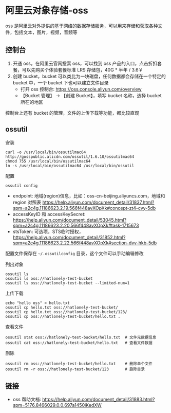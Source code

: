 # 阿里云对象存储-oss

oss 是阿里云对外提供的基于网络的数据存储服务，可以用来存储和获取各种文件，包括文本，图片，视频，音频等

## 控制台

1. 开通 oss，在阿里云官网搜索 oss，可以找到 oss 产品的入口，点击折扣套餐，可以先购买个体验套餐标准 LRS 存储包，40G * 半年 / 3.6￥
2. 创建 bucket，bucket 可以类比为一块磁盘，任何数据都会存储在一个特定的 bucket 中，一个 bucket 下也可以建立文件目录
   - 打开 oss 控制台: <https://oss.console.aliyun.com/overview>
   - 【Bucket 管理】 → 【创建 Bucket】，填写 bucket 名称，选择 bucket 所在的地区

控制台上还有 bucket 的管理，文件的上传下载等功能，都比较直观

## ossutil

安装

```
curl -o /usr/local/bin/ossutilmac64 http://gosspublic.alicdn.com/ossutil/1.6.10/ossutilmac64
chmod 755 /usr/local/bin/ossutilmac64
ln -s /usr/local/bin/ossutilmac64 /usr/local/bin/ossutil
```

配置

```
ossutil config
```

- endpoint: 地域(region)信息，比如：oss-cn-beijing.aliyuncs.com，地域和 region 对照表 <https://help.aliyun.com/document_detail/31837.html?spm=a2c4g.11186623.2.19.566f448avXOpXk#concept-zt4-cvy-5db>
- accessKeyID 和 accessKeySecret: <https://help.aliyun.com/document_detail/53045.html?spm=a2c4g.11186623.2.20.566f448avXOpXk#task-1715673>
- stsToken: 可选项，STS临时授权，<https://help.aliyun.com/document_detail/31852.html?spm=a2c4g.11186623.2.22.566f448avXOpXk#section-dvv-hkb-5db>

配置文件保存在 `~/.ossutilconfig` 目录，这个文件可以手动编辑修改

列出对象

```
ossutil ls
ossutil ls oss://hatlonely-test-bucket
ossutil ls oss://hatlonely-test-bucket --limited-num=1
```

上传下载

```
echo "hello oss" > hello.txt
ossutil cp hello.txt oss://hatlonely-test-bucket/
ossutil cp hello.txt oss://hatlonely-test-bucket/123/
ossutil cp oss://hatlonely-test-bucket/hello.txt .
```

查看文件

```
ossutil stat oss://hatlonely-test-bucket/hello.txt  # 文件元数据信息
ossutil cat oss://hatlonely-test-bucket/hello.txt   # 查看文件数据
```

删除

```
ossutil rm oss://hatlonely-test-bucket/hello.txt    # 删除单个文件
ossutil rm -r oss://hatlonely-test-bucket/123       # 删除目录
```

## 链接

- oss 帮助文档: <https://help.aliyun.com/document_detail/31883.html?spm=5176.8466029.0.0.697a1450iKedXW>
